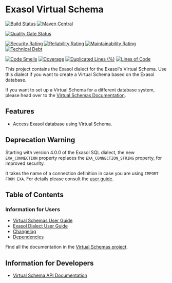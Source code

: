 # Exasol Virtual Schema

[![Build Status](https://github.com/exasol/exasol-virtual-schema/actions/workflows/ci-build.yml/badge.svg)](https://github.com/exasol/exasol-virtual-schema/actions/workflows/ci-build.yml)
[![Maven Central](https://img.shields.io/maven-central/v/com.exasol/exasol-virtual-schema)](https://search.maven.org/artifact/com.exasol/exasol-virtual-schema)

[![Quality Gate Status](https://sonarcloud.io/api/project_badges/measure?project=com.exasol%3Aexasol-virtual-schema&metric=alert_status)](https://sonarcloud.io/dashboard?id=com.exasol%3Aexasol-virtual-schema)

[![Security Rating](https://sonarcloud.io/api/project_badges/measure?project=com.exasol%3Aexasol-virtual-schema&metric=security_rating)](https://sonarcloud.io/dashboard?id=com.exasol%3Aexasol-virtual-schema)
[![Reliability Rating](https://sonarcloud.io/api/project_badges/measure?project=com.exasol%3Aexasol-virtual-schema&metric=reliability_rating)](https://sonarcloud.io/dashboard?id=com.exasol%3Aexasol-virtual-schema)
[![Maintainability Rating](https://sonarcloud.io/api/project_badges/measure?project=com.exasol%3Aexasol-virtual-schema&metric=sqale_rating)](https://sonarcloud.io/dashboard?id=com.exasol%3Aexasol-virtual-schema)
[![Technical Debt](https://sonarcloud.io/api/project_badges/measure?project=com.exasol%3Aexasol-virtual-schema&metric=sqale_index)](https://sonarcloud.io/dashboard?id=com.exasol%3Aexasol-virtual-schema)

[![Code Smells](https://sonarcloud.io/api/project_badges/measure?project=com.exasol%3Aexasol-virtual-schema&metric=code_smells)](https://sonarcloud.io/dashboard?id=com.exasol%3Aexasol-virtual-schema)
[![Coverage](https://sonarcloud.io/api/project_badges/measure?project=com.exasol%3Aexasol-virtual-schema&metric=coverage)](https://sonarcloud.io/dashboard?id=com.exasol%3Aexasol-virtual-schema)
[![Duplicated Lines (%)](https://sonarcloud.io/api/project_badges/measure?project=com.exasol%3Aexasol-virtual-schema&metric=duplicated_lines_density)](https://sonarcloud.io/dashboard?id=com.exasol%3Aexasol-virtual-schema)
[![Lines of Code](https://sonarcloud.io/api/project_badges/measure?project=com.exasol%3Aexasol-virtual-schema&metric=ncloc)](https://sonarcloud.io/dashboard?id=com.exasol%3Aexasol-virtual-schema)

This project contains the Exasol dialect for the Exasol's Virtual Schema. Use this dialect if you want to create a Virtual Schema based on the Exasol database.

If you want to set up a Virtual Schema for a different database system, please head over to the [Virtual Schemas Documentation](https://docs.exasol.com/database_concepts/virtual_schema/supported_data_sources.htm#Supported_Data_Sources).

## Features

* Access Exasol database using Virtual Schema.

## Deprecation Warning

Starting with version 4.0.0 of the Exasol SQL dialect, the new `EXA_CONNECTION` property replaces the `EXA_CONNECTION_STRING` property, for improved security.

It takes the name of a connection definition in case you are using `IMPORT FROM EXA`. For details please consult the [user guide](doc/dialects/exasol.md).

## Table of Contents

### Information for Users

* [Virtual Schemas User Guide][virtual-schemas-user-guide]
* [Exasol Dialect User Guide](doc/dialects/exasol.md)
* [Changelog](doc/changes/changelog.md)
* [Dependencies](dependencies.md)

Find all the documentation in the [Virtual Schemas project][vs-doc].

## Information for Developers

* [Virtual Schema API Documentation][vs-api]

<!-- @formatter:off -->
[virtual-schemas-user-guide]: https://docs.exasol.com/database_concepts/virtual_schemas.htm
[vs-doc]: https://github.com/exasol/virtual-schemas
[vs-api]: https://github.com/exasol/virtual-schema-common-java/blob/main/doc/development/api/virtual_schema_api.md